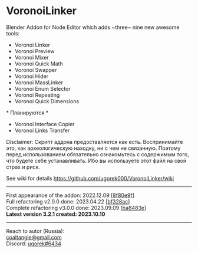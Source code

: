 # VoronoiLinker
Blender Addon for Node Editor which adds ~three~ nine new awesome tools:
* Voronoi Linker
* Voronoi Preview
* Voronoi Mixer
* Voronoi Quick Math
* Voronoi Swapper
* Voronoi Hider
* Voronoi MassLinker
* Voronoi Enum Selector
* Voronoi Repeating
* Voronoi Quick Dimensions

\* Планируются \*
* Voronoi Interface Copier
* Voronoi Links Transfer

Disclaimer: Скрипт аддона предоставляется как есть. Воспринимайте это, как археологическую находку, ни с чем не связанную. Поэтому перед использованием обязательно ознакомьтесь с содержимым того, что будете себе устанавливать. Ибо вы используете этот файл на свой страх и риск.

See wiki for details https://github.com/ugorek000/VoronoiLinker/wiki

----------------------
First appearance of the addon: 2022.12.09 [[8f80e9f](https://github.com/ugorek000/VoronoiLinker/commit/8f80e9f687b5de0aff86edfae0e5e50abfc85920)]  
Full refactoring v2.0.0 done: 2023.04.22 [[bf328ac](https://github.com/ugorek000/VoronoiLinker/commit/bf328ac72d817ad16d92566403c45f8a19cf5251)]  
Complete refactoring v3.0.0 done: 2023.09.09 [[ba8483e](https://github.com/ugorek000/VoronoiLinker/commit/ba8483e33abe948e6453f6e6f4d286dad2d394fb)]  
**Latest version 3.2.1 created: 2023.10.10**

----------------------
Reach to autor (Russia):  
coaltangle@gmail.com  
Discord: [ugorek#6434](https://discordapp.com/users/275627322424688651)
